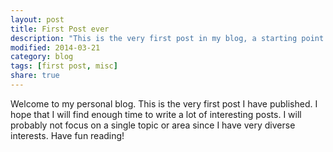 ```yaml
---
layout: post
title: First Post ever
description: "This is the very first post in my blog, a starting point of what I hope to be an interesting personal blog."
modified: 2014-03-21
category: blog
tags: [first post, misc]
share: true
---
```


Welcome to my personal blog. This is the very first post I have published. I hope that I will find enough time to write a lot of interesting posts. I will probably not focus on a single topic or area since I have very diverse interests. Have fun reading!